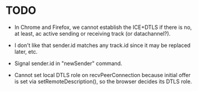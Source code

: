 # TODO

* In Chrome and Firefox, we cannot establish the ICE+DTLS if there is no, at least, ac active sending or receiving track (or datachannel?).

* I don't like that sender.id matches any track.id since it may be replaced later, etc.

* Signal sender.id in "newSender" command.

* Cannot set local DTLS role on recvPeerConnection because initial offer is set via setRemoteDescription(), so the browser decides its DTLS role.
